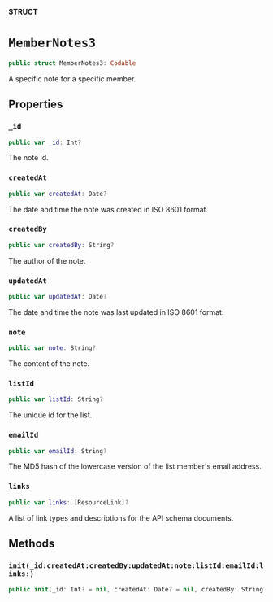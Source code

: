 **STRUCT**

# `MemberNotes3`

```swift
public struct MemberNotes3: Codable
```

A specific note for a specific member.

## Properties
### `_id`

```swift
public var _id: Int?
```

The note id.

### `createdAt`

```swift
public var createdAt: Date?
```

The date and time the note was created in ISO 8601 format.

### `createdBy`

```swift
public var createdBy: String?
```

The author of the note.

### `updatedAt`

```swift
public var updatedAt: Date?
```

The date and time the note was last updated in ISO 8601 format.

### `note`

```swift
public var note: String?
```

The content of the note.

### `listId`

```swift
public var listId: String?
```

The unique id for the list.

### `emailId`

```swift
public var emailId: String?
```

The MD5 hash of the lowercase version of the list member&#x27;s email address.

### `links`

```swift
public var links: [ResourceLink]?
```

A list of link types and descriptions for the API schema documents.

## Methods
### `init(_id:createdAt:createdBy:updatedAt:note:listId:emailId:links:)`

```swift
public init(_id: Int? = nil, createdAt: Date? = nil, createdBy: String? = nil, updatedAt: Date? = nil, note: String? = nil, listId: String? = nil, emailId: String? = nil, links: [ResourceLink]? = nil)
```
